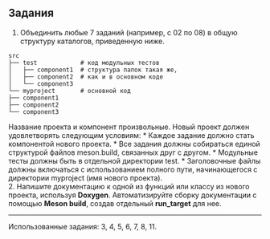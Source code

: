 ## Задания

1. Объединить любые 7 заданий (например, с 02 по 08) в общую структуру каталогов, приведенную ниже.   
```
src   
├── test            # код модульных тестов   
│   ├── component1  # структура папок такая же,   
│   ├── component2  # как и в основном коде   
│   └── component3   
└── myproject       # основной код   
├── component1   
├── component2   
└── component3   
```    
Название проекта и компонент произвольные. Новый проект должен удовлетворять следующим условиям:
    * Каждое задание должно стать компонентой нового проекта.
    * Все задания должны собираться единой структурой файлов meson.build, связанных друг с другом.
    * Модульные тесты должны быть в отдельной директории test.
    * Заголовочные файлы должны включаться с использованием полного пути, начинающегося с директории myproject (имя нового проекта).   
2. Напишите документацию к одной из функций или классу из нового проекта,
используя **Doxygen**. Автоматизируйте сборку документации с помощью **Meson build**, создав отдельный **run_target** для нее.

---
Использованные задания: 3, 4, 5, 6, 7, 8, 11.
